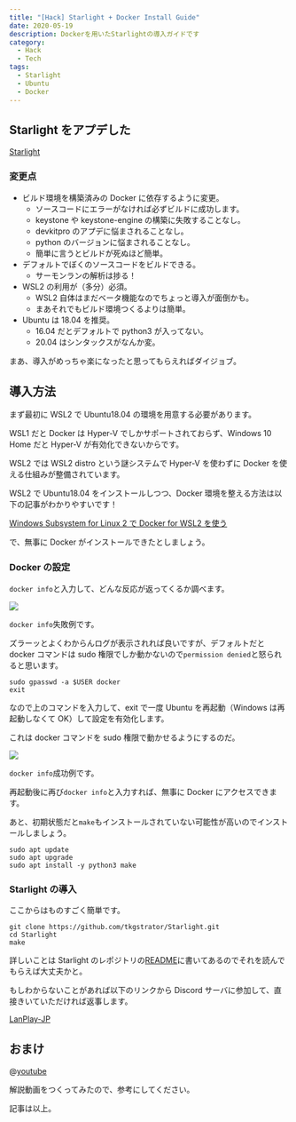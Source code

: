 ```yaml
---
title: "[Hack] Starlight + Docker Install Guide"
date: 2020-05-19
description: Dockerを用いたStarlightの導入ガイドです
category:
  - Hack
  - Tech
tags:
  - Starlight
  - Ubuntu
  - Docker
---
```


## Starlight をアプデした

[Starlight](https://github.com/tkgstrator/Starlight)

### 変更点

- ビルド環境を構築済みの Docker に依存するように変更。
  - ソースコードにエラーがなければ必ずビルドに成功します。
  - keystone や keystone-engine の構築に失敗することなし。
  - devkitpro のアプデに悩まされることなし。
  - python のバージョンに悩まされることなし。
  - 簡単に言うとビルドが死ぬほど簡単。
- デフォルトでぼくのソースコードをビルドできる。
  - サーモンランの解析は捗る！
- WSL2 の利用が（多分）必須。
  - WSL2 自体はまだベータ機能なのでちょっと導入が面倒かも。
  - まあそれでもビルド環境つくるよりは簡単。
- Ubuntu は 18.04 を推奨。
  - 16.04 だとデフォルトで python3 が入ってない。
  - 20.04 はシンタックスがなんか変。

まあ、導入がめっちゃ楽になったと思ってもらえればダイジョブ。

## 導入方法

まず最初に WSL2 で Ubuntu18.04 の環境を用意する必要があります。

WSL1 だと Docker は Hyper-V でしかサポートされておらず、Windows 10 Home だと Hyper-V が有効化できないからです。

WSL2 では WSL2 distro という謎システムで Hyper-V を使わずに Docker を使える仕組みが整備されています。

WSL2 で Ubuntu18.04 をインストールしつつ、Docker 環境を整える方法は以下の記事がわかりやすいです！

[Windows Subsystem for Linux 2 で Docker for WSL2 を使う](https://dev.to/birdsea/windows-subsystem-for-linux-2-docker-for-wsl2-3dpm)

で、無事に Docker がインストールできたとしましょう。

### Docker の設定

`docker info`と入力して、どんな反応が返ってくるか調べます。

![](https://pbs.twimg.com/media/EYWJbYvWAAAaOLL?format=png)

`docker info`失敗例です。

ズラーッとよくわからんログが表示されれば良いですが、デフォルトだと docker コマンドは sudo 権限でしか動かないので`permission denied`と怒られると思います。

```
sudo gpasswd -a $USER docker
exit
```

なので上のコマンドを入力して、exit で一度 Ubuntu を再起動（Windows は再起動しなくて OK）して設定を有効化します。

これは docker コマンドを sudo 権限で動かせるようにするのだ。

![](https://pbs.twimg.com/media/EYWJzoJX0AAhFLD?format=png)

`docker info`成功例です。

再起動後に再び`docker info`と入力すれば、無事に Docker にアクセスできます。

あと、初期状態だと`make`もインストールされていない可能性が高いのでインストールしましょう。

```
sudo apt update
sudo apt upgrade
sudo apt install -y python3 make
```

### Starlight の導入

ここからはものすごく簡単です。

```
git clone https://github.com/tkgstrator/Starlight.git
cd Starlight
make
```

詳しいことは Starlight のレポジトリの[README](https://github.com/tkgstrator/Starlight/blob/master/README_JP.md)に書いてあるのでそれを読んでもらえば大丈夫かと。

もしわからないことがあれば以下のリンクから Discord サーバに参加して、直接きいていただければ返事します。

[LanPlay-JP](https://discord.gg/vUVBJFAKvZ)

## おまけ

@[youtube](https://www.youtube.com/watch?v=q23Pkyddjb4)

解説動画をつくってみたので、参考にしてください。

記事は以上。
